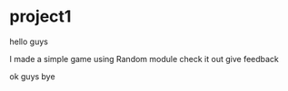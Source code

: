 # project1
hello guys

I made a simple game using Random module check it out
give feedback

ok guys bye